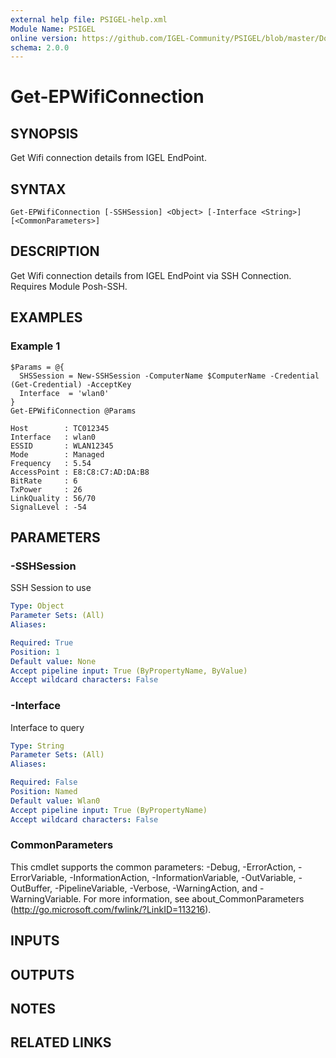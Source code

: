 ```yaml
---
external help file: PSIGEL-help.xml
Module Name: PSIGEL
online version: https://github.com/IGEL-Community/PSIGEL/blob/master/Docs/Get-EPWifiConnection.md
schema: 2.0.0
---
```


# Get-EPWifiConnection

## SYNOPSIS
Get Wifi connection details from IGEL EndPoint.

## SYNTAX

```
Get-EPWifiConnection [-SSHSession] <Object> [-Interface <String>] [<CommonParameters>]
```

## DESCRIPTION
Get Wifi connection details from IGEL EndPoint via SSH Connection.
Requires Module Posh-SSH.

## EXAMPLES

### Example 1
```
$Params = @{
  SHSSession = New-SSHSession -ComputerName $ComputerName -Credential (Get-Credential) -AcceptKey
  Interface  = 'wlan0'
}
Get-EPWifiConnection @Params

Host        : TC012345
Interface   : wlan0
ESSID       : WLAN12345
Mode        : Managed
Frequency   : 5.54
AccessPoint : E8:C8:C7:AD:DA:B8
BitRate     : 6
TxPower     : 26
LinkQuality : 56/70
SignalLevel : -54
```

## PARAMETERS

### -SSHSession
SSH Session to use

```yaml
Type: Object
Parameter Sets: (All)
Aliases:

Required: True
Position: 1
Default value: None
Accept pipeline input: True (ByPropertyName, ByValue)
Accept wildcard characters: False
```

### -Interface
Interface to query

```yaml
Type: String
Parameter Sets: (All)
Aliases:

Required: False
Position: Named
Default value: Wlan0
Accept pipeline input: True (ByPropertyName)
Accept wildcard characters: False
```

### CommonParameters
This cmdlet supports the common parameters: -Debug, -ErrorAction, -ErrorVariable, -InformationAction, -InformationVariable, -OutVariable, -OutBuffer, -PipelineVariable, -Verbose, -WarningAction, and -WarningVariable.
For more information, see about_CommonParameters (http://go.microsoft.com/fwlink/?LinkID=113216).

## INPUTS

## OUTPUTS

## NOTES

## RELATED LINKS
